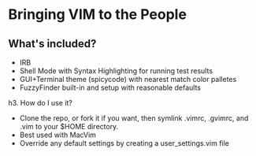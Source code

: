 # Bringing VIM to the People

## What's included?

* IRB 
* Shell Mode with Syntax Highlighting for running test results
* GUI+Terminal theme (spicycode) with nearest match color palletes
* FuzzyFinder built-in and setup with reasonable defaults

h3. How do I use it?

* Clone the repo, or fork it if you want, then symlink .vimrc, .gvimrc, and .vim to your $HOME directory.  
* Best used with MacVim
* Override any default settings by creating a user_settings.vim file
